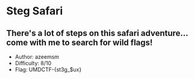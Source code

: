 # Steg Safari
## There's a lot of steps on this safari adventure... come with me to search for wild flags!

- Author: azeemsm
- Difficulty: 8/10
- Flag: UMDCTF-{st3g_$ux}

